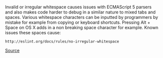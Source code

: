 Invalid or irregular whitespace causes issues with ECMAScript 5 parsers and also makes code harder to debug in a similar nature to mixed tabs and spaces.
Various whitespace characters can be inputted by programmers by mistake for example from copying or keyboard shortcuts. Pressing Alt + Space on OS X adds in a non breaking space character for example.
Known issues these spaces cause:

```
http://eslint.org/docs/rules/no-irregular-whitespace
```

[Source](http://eslint.org/docs/rules/no-irregular-whitespace)
